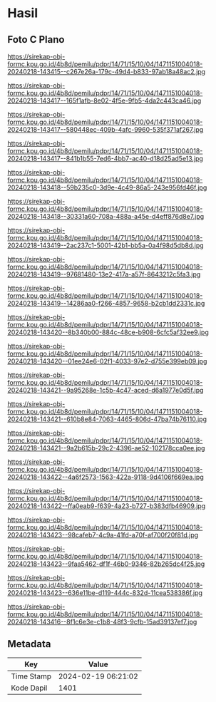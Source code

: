 # Hasil

## Foto C Plano

https://sirekap-obj-formc.kpu.go.id/4b8d/pemilu/pdpr/14/71/15/10/04/1471151004018-20240218-143415--c267e26a-179c-49d4-b833-97ab18a48ac2.jpg

https://sirekap-obj-formc.kpu.go.id/4b8d/pemilu/pdpr/14/71/15/10/04/1471151004018-20240218-143417--165f1afb-8e02-4f5e-9fb5-4da2c443ca46.jpg

https://sirekap-obj-formc.kpu.go.id/4b8d/pemilu/pdpr/14/71/15/10/04/1471151004018-20240218-143417--580448ec-409b-4afc-9960-535f371af267.jpg

https://sirekap-obj-formc.kpu.go.id/4b8d/pemilu/pdpr/14/71/15/10/04/1471151004018-20240218-143417--841b1b55-7ed6-4bb7-ac40-d18d25ad5e13.jpg

https://sirekap-obj-formc.kpu.go.id/4b8d/pemilu/pdpr/14/71/15/10/04/1471151004018-20240218-143418--59b235c0-3d9e-4c49-86a5-243e956fd46f.jpg

https://sirekap-obj-formc.kpu.go.id/4b8d/pemilu/pdpr/14/71/15/10/04/1471151004018-20240218-143418--30331a60-708a-488a-a45e-d4eff876d8e7.jpg

https://sirekap-obj-formc.kpu.go.id/4b8d/pemilu/pdpr/14/71/15/10/04/1471151004018-20240218-143419--2ac237c1-5001-42b1-bb5a-0a4f98d5db8d.jpg

https://sirekap-obj-formc.kpu.go.id/4b8d/pemilu/pdpr/14/71/15/10/04/1471151004018-20240218-143419--97681480-13e2-417a-a57f-8643212c5fa3.jpg

https://sirekap-obj-formc.kpu.go.id/4b8d/pemilu/pdpr/14/71/15/10/04/1471151004018-20240218-143419--14286aa0-f266-4857-9658-b2cb1dd2331c.jpg

https://sirekap-obj-formc.kpu.go.id/4b8d/pemilu/pdpr/14/71/15/10/04/1471151004018-20240218-143420--8b340b00-884c-48ce-b908-6cfc5af32ee9.jpg

https://sirekap-obj-formc.kpu.go.id/4b8d/pemilu/pdpr/14/71/15/10/04/1471151004018-20240218-143420--01ee24e6-02f1-4033-97e2-d755e399eb09.jpg

https://sirekap-obj-formc.kpu.go.id/4b8d/pemilu/pdpr/14/71/15/10/04/1471151004018-20240218-143421--9a95268e-1c5b-4c47-aced-d6a1977e0d5f.jpg

https://sirekap-obj-formc.kpu.go.id/4b8d/pemilu/pdpr/14/71/15/10/04/1471151004018-20240218-143421--610b8e84-7063-4465-806d-47ba74b76110.jpg

https://sirekap-obj-formc.kpu.go.id/4b8d/pemilu/pdpr/14/71/15/10/04/1471151004018-20240218-143421--9a2b615b-29c2-4396-ae52-102178cca0ee.jpg

https://sirekap-obj-formc.kpu.go.id/4b8d/pemilu/pdpr/14/71/15/10/04/1471151004018-20240218-143422--4a6f2573-1563-422a-9118-9d4106f669ea.jpg

https://sirekap-obj-formc.kpu.go.id/4b8d/pemilu/pdpr/14/71/15/10/04/1471151004018-20240218-143422--ffa0eab9-f639-4a23-b727-b383dfb46909.jpg

https://sirekap-obj-formc.kpu.go.id/4b8d/pemilu/pdpr/14/71/15/10/04/1471151004018-20240218-143423--98cafeb7-4c9a-41fd-a70f-af700f20f81d.jpg

https://sirekap-obj-formc.kpu.go.id/4b8d/pemilu/pdpr/14/71/15/10/04/1471151004018-20240218-143423--9faa5462-df1f-46b0-9346-82b265dc4f25.jpg

https://sirekap-obj-formc.kpu.go.id/4b8d/pemilu/pdpr/14/71/15/10/04/1471151004018-20240218-143423--636e11be-d119-444c-832d-11cea538386f.jpg

https://sirekap-obj-formc.kpu.go.id/4b8d/pemilu/pdpr/14/71/15/10/04/1471151004018-20240218-143416--8f1c6e3e-c1b8-48f3-9cfb-15ad39137ef7.jpg


## Metadata

| Key        | Value               |
| ---------- | ------------------- |
| Time Stamp | 2024-02-19 06:21:02 |
| Kode Dapil | 1401                |



